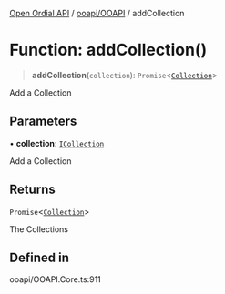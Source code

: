 [Open Ordial API](../../../README.md) / [ooapi/OOAPI](../README.md) / addCollection

# Function: addCollection()

> **addCollection**(`collection`): `Promise`\<[`Collection`](../classes/Collection.md)\>

Add a Collection

## Parameters

• **collection**: [`ICollection`](../interfaces/ICollection.md)

Add a Collection

## Returns

`Promise`\<[`Collection`](../classes/Collection.md)\>

The Collections

## Defined in

ooapi/OOAPI.Core.ts:911
